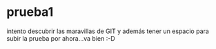 # prueba1
intento descubrir las maravillas de GIT
y además tener un espacio para subir la prueba
por ahora...va bien :-D